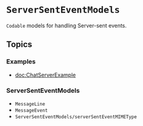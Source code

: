 # ``ServerSentEventModels``

`Codable` models for handling Server-sent events.

## Topics

### Examples

- <doc:ChatServerExample>

### ServerSentEventModels

- ``MessageLine``
- ``MessageEvent``
- ``ServerSentEventModels/serverSentEventMIMEType``
